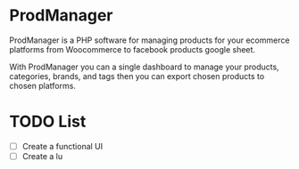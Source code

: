 # ProdManager
 
ProdManager is a PHP software for managing products for your ecommerce platforms from Woocommerce to facebook products google sheet.

With ProdManager you can a single dashboard to manage your products, categories, brands, and tags then you can export chosen products to chosen platforms.

# TODO List
- [ ] Create a functional UI
- [ ] Create a lu 